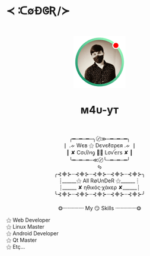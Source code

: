 # ≺ ᑥ∅ÐᱜƦ/≻ 
<br>

<p align="center">
  <img width="140" height="140" src="1.png">
</p>

<h1 align="center">  м4υ-ут</h1>
<br>

<p align="center">
╭━─━─━─╮〄≫─━─━─━╮ </br>
┃ .ᨀ Wєв ⚝ Dєνєℓσρєя .ᨀ ┃ </br>
┃  ✘ Cσᦔⅈꪀᧁ 👩‍💻 Lσꪜꫀ𝕣s ✘ ┃ </br>
╰━─━─━─≪〄╰─━─━─━╯ </br>
ꚸ</br>
╭⊰᯽⊱┈⊰᯽⊱┈⊰᯽⊱┈⊰᯽⊱┈⊰᯽⊱╮<br>
┊______⚝ All R∅UnDeR ⚝______┊  <br>
┊______ ✘ ηθικός·χάκερ ✘______┊  <br>
╰⊰᯽⊱┈⊰᯽⊱┈⊰᯽⊱┈⊰᯽⊱┈⊰᯽⊱╯ <br>

</p>
<p align="center">
⭗᠁᠁᠁᠁ My 😏 Skills ᠁᠁᠁᠁⭗<br></p>
⚝ Web Developer <br>
⚝ Linux Master <br>
⚝ Android Developer <br>
⚝ Qt Master <br>
⚝ Etç... <br>
